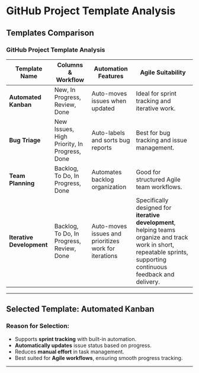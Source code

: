 # GitHub Project Template Analysis  

## Templates Comparison  

### GitHub Project Template Analysis

| Template Name              | Columns & Workflow                                | Automation Features                        | Agile Suitability                                                                 |
|----------------------------|--------------------------------------------------|-------------------------------------------|-----------------------------------------------------------------------------------|
| **Automated Kanban**        | New, In Progress, Review, Done                   | Auto-moves issues when updated            | Ideal for sprint tracking and iterative work.                                      |
| **Bug Triage**              | New Issues, High Priority, In Progress, Done     | Auto-labels and sorts bug reports         | Best for bug tracking and issue management.                                        |
| **Team Planning**           | Backlog, To Do, In Progress, Done                | Automates backlog organization           | Good for structured Agile team workflows.                                          |
| **Iterative Development**   | Backlog, To Do, In Progress, Review, Done       | Auto-moves issues and prioritizes work for iterations | Specifically designed for **iterative development**, helping teams organize and track work in short, repeatable sprints, supporting continuous feedback and delivery. |

---

## **Selected Template: Automated Kanban**  

### **Reason for Selection:**  
- Supports **sprint tracking** with built-in automation.  
- **Automatically updates** issue status based on progress.  
- Reduces **manual effort** in task management.  
- Best suited for **Agile workflows**, ensuring smooth progress tracking.  

---



